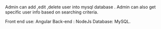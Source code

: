 
Admin can add ,edit ,delete user into mysql database . Admin can also get specific user info based on searching criteria. 

Front end use: Angular 
Back-end : NodeJs
Database: MySQL.

